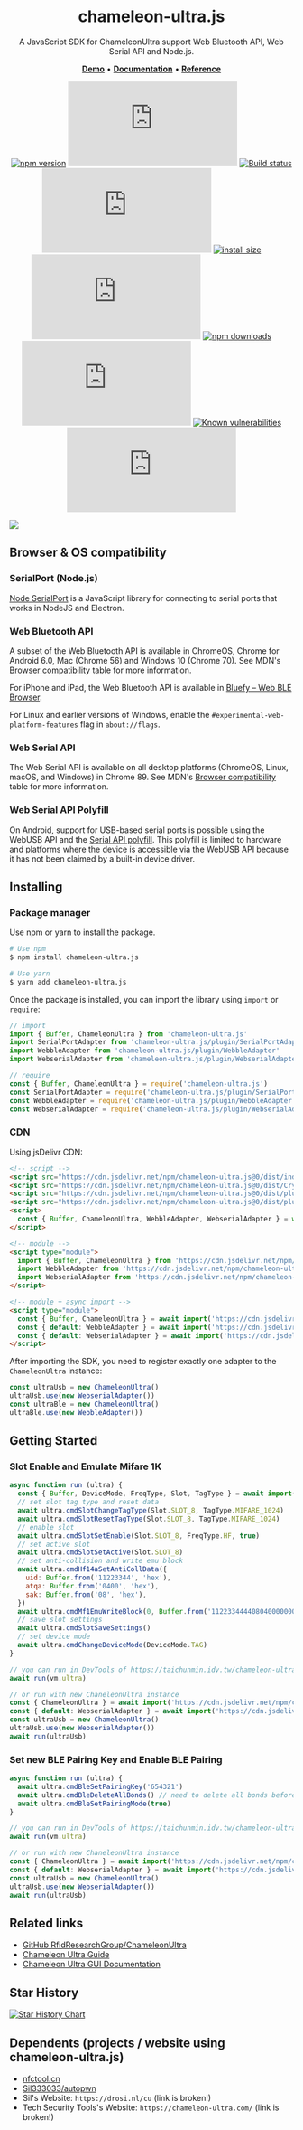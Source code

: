 <div align="center">

<h1>chameleon-ultra.js</h1>

<p>A JavaScript SDK for ChameleonUltra support Web Bluetooth API, Web Serial API and Node.js.</p>

<p>
<a href="https://taichunmin.idv.tw/chameleon-ultra.js/documents/Demos.html"><b>Demo</b></a> •
<a href="https://taichunmin.idv.tw/chameleon-ultra.js/"><b>Documentation</b></a> •
<a href="https://taichunmin.idv.tw/chameleon-ultra.js/classes/index.ChameleonUltra.html"><b>Reference</b></a>
</p>

[![npm version](https://img.shields.io/npm/v/chameleon-ultra.js.svg?logo=npm)](https://www.npmjs.org/package/chameleon-ultra.js)
[![jsdelivr hits](https://img.shields.io/jsdelivr/npm/hm/chameleon-ultra.js?logo=jsdelivr)](https://www.jsdelivr.com/package/npm/chameleon-ultra.js)
[![Build status](https://img.shields.io/github/actions/workflow/status/taichunmin/chameleon-ultra.js/ci.yml?branch=master)](https://github.com/taichunmin/chameleon-ultra.js/actions/workflows/ci.yml)
[![Coverage Status](https://img.shields.io/coverallsCoverage/github/taichunmin/chameleon-ultra.js?branch=master)](https://coveralls.io/github/taichunmin/chameleon-ultra.js?branch=master)
[![install size](https://img.shields.io/badge/dynamic/json?url=https://packagephobia.com/v2/api.json?p=chameleon-ultra.js&query=$.install.pretty&label=install%20size)](https://packagephobia.now.sh/result?p=chameleon-ultra.js)
[![npm bundle size](https://img.shields.io/bundlephobia/minzip/chameleon-ultra.js)](https://bundlephobia.com/package/chameleon-ultra.js@latest)
[![npm downloads](https://img.shields.io/npm/dm/chameleon-ultra.js.svg)](https://npm-stat.com/charts.html?package=chameleon-ultra.js)
[![GitHub contributors](https://img.shields.io/github/contributors/taichunmin/chameleon-ultra.js)](https://github.com/taichunmin/chameleon-ultra.js/graphs/contributors)
[![Known vulnerabilities](https://snyk.io/test/npm/chameleon-ultra.js/badge.svg)](https://snyk.io/test/npm/chameleon-ultra.js)
[![MIT License](https://img.shields.io/github/license/taichunmin/chameleon-ultra.js)](https://github.com/taichunmin/chameleon-ultra.js/blob/master/LICENSE)

</div>

![](https://i.imgur.com/bWJGSGq.png)

## Browser & OS compatibility

### SerialPort (Node.js)

[Node SerialPort](https://serialport.io/docs/) is a JavaScript library for connecting to serial ports that works in NodeJS and Electron.

### Web Bluetooth API

A subset of the Web Bluetooth API is available in ChromeOS, Chrome for Android 6.0, Mac (Chrome 56) and Windows 10 (Chrome 70). See MDN's [Browser compatibility](https://developer.mozilla.org/docs/Web/API/Web_Bluetooth_API#Browser_compatibility) table for more information.

For iPhone and iPad, the Web Bluetooth API is available in [Bluefy – Web BLE Browser](https://apps.apple.com/app/bluefy-web-ble-browser/id1492822055).

For Linux and earlier versions of Windows, enable the `#experimental-web-platform-features` flag in `about://flags`.

### Web Serial API

The Web Serial API is available on all desktop platforms (ChromeOS, Linux, macOS, and Windows) in Chrome 89. See MDN's [Browser compatibility](https://developer.mozilla.org/docs/Web/API/Serial#browser_compatibility) table for more information.

### Web Serial API Polyfill

On Android, support for USB-based serial ports is possible using the WebUSB API and the [Serial API polyfill](https://github.com/google/web-serial-polyfill). This polyfill is limited to hardware and platforms where the device is accessible via the WebUSB API because it has not been claimed by a built-in device driver.

## Installing

### Package manager

Use npm or yarn to install the package.

```bash
# Use npm
$ npm install chameleon-ultra.js

# Use yarn
$ yarn add chameleon-ultra.js
```

Once the package is installed, you can import the library using `import` or `require`:

```js
// import
import { Buffer, ChameleonUltra } from 'chameleon-ultra.js'
import SerialPortAdapter from 'chameleon-ultra.js/plugin/SerialPortAdapter'
import WebbleAdapter from 'chameleon-ultra.js/plugin/WebbleAdapter'
import WebserialAdapter from 'chameleon-ultra.js/plugin/WebserialAdapter'

// require
const { Buffer, ChameleonUltra } = require('chameleon-ultra.js')
const SerialPortAdapter = require('chameleon-ultra.js/plugin/SerialPortAdapter')
const WebbleAdapter = require('chameleon-ultra.js/plugin/WebbleAdapter')
const WebserialAdapter = require('chameleon-ultra.js/plugin/WebserialAdapter')
```

### CDN

Using jsDelivr CDN:

```html
<!-- script -->
<script src="https://cdn.jsdelivr.net/npm/chameleon-ultra.js@0/dist/index.global.js"></script>
<script src="https://cdn.jsdelivr.net/npm/chameleon-ultra.js@0/dist/Crypto1.global.js"></script>
<script src="https://cdn.jsdelivr.net/npm/chameleon-ultra.js@0/dist/plugin/WebbleAdapter.global.js"></script>
<script src="https://cdn.jsdelivr.net/npm/chameleon-ultra.js@0/dist/plugin/WebserialAdapter.global.js"></script>
<script>
  const { Buffer, ChameleonUltra, WebbleAdapter, WebserialAdapter } = window.ChameleonUltraJS
</script>

<!-- module -->
<script type="module">
  import { Buffer, ChameleonUltra } from 'https://cdn.jsdelivr.net/npm/chameleon-ultra.js@0/+esm'
  import WebbleAdapter from 'https://cdn.jsdelivr.net/npm/chameleon-ultra.js@0/plugin/WebbleAdapter/+esm'
  import WebserialAdapter from 'https://cdn.jsdelivr.net/npm/chameleon-ultra.js@0/plugin/WebserialAdapter/+esm'
</script>

<!-- module + async import -->
<script type="module">
  const { Buffer, ChameleonUltra } = await import('https://cdn.jsdelivr.net/npm/chameleon-ultra.js@0/+esm')
  const { default: WebbleAdapter } = await import('https://cdn.jsdelivr.net/npm/chameleon-ultra.js@0/plugin/WebbleAdapter/+esm')
  const { default: WebserialAdapter } = await import('https://cdn.jsdelivr.net/npm/chameleon-ultra.js@0/plugin/WebserialAdapter/+esm')
</script>
```

After importing the SDK, you need to register exactly one adapter to the `ChameleonUltra` instance:

```js
const ultraUsb = new ChameleonUltra()
ultraUsb.use(new WebserialAdapter())
const ultraBle = new ChameleonUltra()
ultraBle.use(new WebbleAdapter())
```

## Getting Started

### Slot Enable and Emulate Mifare 1K

```js
async function run (ultra) {
  const { Buffer, DeviceMode, FreqType, Slot, TagType } = await import('https://cdn.jsdelivr.net/npm/chameleon-ultra.js@0/+esm')
  // set slot tag type and reset data
  await ultra.cmdSlotChangeTagType(Slot.SLOT_8, TagType.MIFARE_1024)
  await ultra.cmdSlotResetTagType(Slot.SLOT_8, TagType.MIFARE_1024)
  // enable slot
  await ultra.cmdSlotSetEnable(Slot.SLOT_8, FreqType.HF, true)
  // set active slot
  await ultra.cmdSlotSetActive(Slot.SLOT_8)
  // set anti-collision and write emu block
  await ultra.cmdHf14aSetAntiCollData({
    uid: Buffer.from('11223344', 'hex'), 
    atqa: Buffer.from('0400', 'hex'), 
    sak: Buffer.from('08', 'hex'),
  })
  await ultra.cmdMf1EmuWriteBlock(0, Buffer.from('11223344440804000000000000000000', 'hex'))
  // save slot settings
  await ultra.cmdSlotSaveSettings()
  // set device mode
  await ultra.cmdChangeDeviceMode(DeviceMode.TAG)
}

// you can run in DevTools of https://taichunmin.idv.tw/chameleon-ultra.js/test.html
await run(vm.ultra)

// or run with new ChaneleonUltra instance
const { ChameleonUltra } = await import('https://cdn.jsdelivr.net/npm/chameleon-ultra.js@0/+esm')
const { default: WebserialAdapter } = await import('https://cdn.jsdelivr.net/npm/chameleon-ultra.js@0/plugin/WebserialAdapter/+esm')
const ultraUsb = new ChameleonUltra()
ultraUsb.use(new WebserialAdapter())
await run(ultraUsb)
```

### Set new BLE Pairing Key and Enable BLE Pairing

```js
async function run (ultra) {
  await ultra.cmdBleSetPairingKey('654321')
  await ultra.cmdBleDeleteAllBonds() // need to delete all bonds before change pairing mode
  await ultra.cmdBleSetPairingMode(true)
}

// you can run in DevTools of https://taichunmin.idv.tw/chameleon-ultra.js/test.html
await run(vm.ultra)

// or run with new ChaneleonUltra instance
const { ChameleonUltra } = await import('https://cdn.jsdelivr.net/npm/chameleon-ultra.js@0/+esm')
const { default: WebserialAdapter } = await import('https://cdn.jsdelivr.net/npm/chameleon-ultra.js@0/plugin/WebserialAdapter/+esm')
const ultraUsb = new ChameleonUltra()
ultraUsb.use(new WebserialAdapter())
await run(ultraUsb)
```

## Related links

- [GitHub RfidResearchGroup/ChameleonUltra](https://github.com/RfidResearchGroup/ChameleonUltra)
- [Chameleon Ultra Guide](https://chameleonultra.com/docs)
- [Chameleon Ultra GUI Documentation](https://docs.chameleonultragui.dev/)

## Star History

<a href="https://www.star-history.com/#taichunmin/chameleon-ultra.js&Date">
 <picture>
   <source media="(prefers-color-scheme: dark)" srcset="https://api.star-history.com/svg?repos=taichunmin/chameleon-ultra.js&type=Date&theme=dark" />
   <source media="(prefers-color-scheme: light)" srcset="https://api.star-history.com/svg?repos=taichunmin/chameleon-ultra.js&type=Date" />
   <img alt="Star History Chart" src="https://api.star-history.com/svg?repos=taichunmin/chameleon-ultra.js&type=Date" />
 </picture>
</a>

## Dependents (projects / website using chameleon-ultra.js)

- [nfctool.cn](https://ultra.nfctool.cn/)
- [Sil333033/autopwn](https://github.com/Sil333033/Chameleon-Ultra-javascript-autopwn)
- Sil's Website: `https://drosi.nl/cu` (link is broken!)
- Tech Security Tools's Website: `https://chameleon-ultra.com/` (link is broken!)
